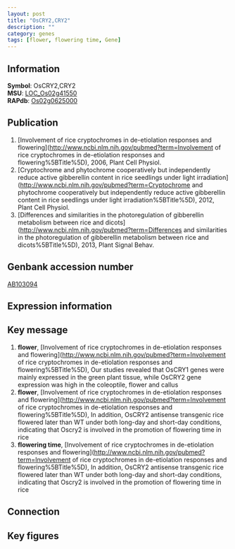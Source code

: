 ```yaml
---
layout: post
title: "OsCRY2,CRY2"
description: ""
category: genes
tags: [flower, flowering time, Gene]
---
```


## Information
__Symbol__: OsCRY2,CRY2  
__MSU__: [LOC_Os02g41550](http://rice.plantbiology.msu.edu/cgi-bin/ORF_infopage.cgi?orf=LOC_Os02g41550)  
__RAPdb__: [Os02g0625000](http://rapdb.dna.affrc.go.jp/viewer/gbrowse_details/irgsp1?name=Os02g0625000)  

## Publication
1. [Involvement of rice cryptochromes in de-etiolation responses and flowering](http://www.ncbi.nlm.nih.gov/pubmed?term=Involvement of rice cryptochromes in de-etiolation responses and flowering%5BTitle%5D), 2006, Plant Cell Physiol.
2. [Cryptochrome and phytochrome cooperatively but independently reduce active gibberellin content in rice seedlings under light irradiation](http://www.ncbi.nlm.nih.gov/pubmed?term=Cryptochrome and phytochrome cooperatively but independently reduce active gibberellin content in rice seedlings under light irradiation%5BTitle%5D), 2012, Plant Cell Physiol.
3. [Differences and similarities in the photoregulation of gibberellin metabolism between rice and dicots](http://www.ncbi.nlm.nih.gov/pubmed?term=Differences and similarities in the photoregulation of gibberellin metabolism between rice and dicots%5BTitle%5D), 2013, Plant Signal Behav.

## Genbank accession number
[AB103094](http://www.ncbi.nlm.nih.gov/nuccore/AB103094)  

## Expression information

## Key message
1. __flower__, [Involvement of rice cryptochromes in de-etiolation responses and flowering](http://www.ncbi.nlm.nih.gov/pubmed?term=Involvement of rice cryptochromes in de-etiolation responses and flowering%5BTitle%5D),  Our studies revealed that OsCRY1 genes were mainly expressed in the green plant tissue, while OsCRY2 gene expression was high in the coleoptile, flower and callus
2. __flower__, [Involvement of rice cryptochromes in de-etiolation responses and flowering](http://www.ncbi.nlm.nih.gov/pubmed?term=Involvement of rice cryptochromes in de-etiolation responses and flowering%5BTitle%5D),  In addition, OsCRY2 antisense transgenic rice flowered later than WT under both long-day and short-day conditions, indicating that Oscry2 is involved in the promotion of flowering time in rice
3. __flowering time__, [Involvement of rice cryptochromes in de-etiolation responses and flowering](http://www.ncbi.nlm.nih.gov/pubmed?term=Involvement of rice cryptochromes in de-etiolation responses and flowering%5BTitle%5D),  In addition, OsCRY2 antisense transgenic rice flowered later than WT under both long-day and short-day conditions, indicating that Oscry2 is involved in the promotion of flowering time in rice

## Connection

## Key figures


